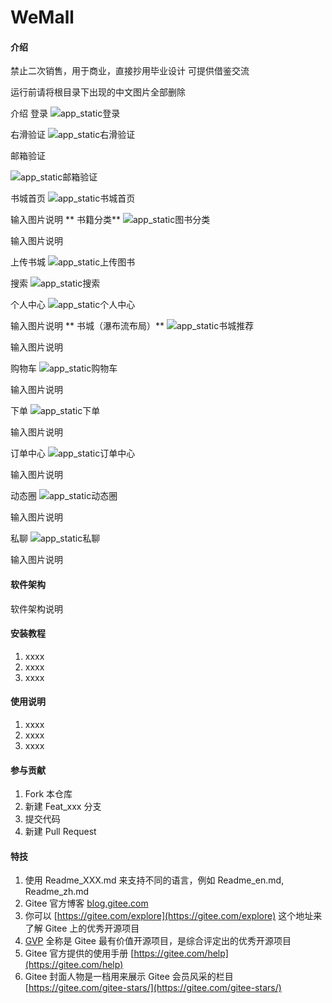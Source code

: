 # WeMall

#### 介绍
禁止二次销售，用于商业，直接抄用毕业设计
可提供借鉴交流

运行前请将根目录下出现的中文图片全部删除

介绍
登录
![app_static登录](https://user-images.githubusercontent.com/58656693/233820665-70655256-92b1-4f95-a33e-f79dd296e65c.png)

右滑验证
![app_static右滑验证](https://user-images.githubusercontent.com/58656693/233820671-d74dfbc1-db09-4f11-99cc-39e11a2137f5.png)


邮箱验证

![app_static邮箱验证](https://user-images.githubusercontent.com/58656693/233820677-c97ebe92-d8a7-4150-80ce-30e8da5dd52c.png)


书城首页
![app_static书城首页](https://user-images.githubusercontent.com/58656693/233820682-ebcb52e6-9c66-4747-930c-e2141f82d615.png)

输入图片说明 ** 书籍分类**
![app_static图书分类](https://user-images.githubusercontent.com/58656693/233820685-f78e5695-0b56-43fb-8ba0-6b7ff32d3652.png)

输入图片说明

上传书城
![app_static上传图书](https://user-images.githubusercontent.com/58656693/233820690-78f1fce4-696f-49cb-b85a-2f885b3c6835.png)

搜索
![app_static搜索](https://user-images.githubusercontent.com/58656693/233820692-7a2fe8a1-e58a-43c6-9bc8-505cc9043fe6.png)

个人中心
![app_static个人中心](https://user-images.githubusercontent.com/58656693/233820694-ca31bfa0-a999-470a-9d30-bb330cad6b45.png)

输入图片说明 ** 书城（瀑布流布局）**
![app_static书城推荐](https://user-images.githubusercontent.com/58656693/233820698-fa5098f6-7718-4382-b400-bb848467cdf3.png)

输入图片说明

购物车
![app_static购物车](https://user-images.githubusercontent.com/58656693/233820702-b36a6508-546d-4ef3-b97f-bc2cc3889b1e.png)

输入图片说明

下单
![app_static下单](https://user-images.githubusercontent.com/58656693/233820706-fca7a5af-e990-49e5-a628-583f00f79c17.png)

输入图片说明

订单中心
![app_static订单中心](https://user-images.githubusercontent.com/58656693/233820707-4eaf6384-717f-4ed0-8989-76c3b9aebe3f.png)

输入图片说明

动态圈
![app_static动态圈](https://user-images.githubusercontent.com/58656693/233820710-0616bfb3-8306-4afd-b9e3-aaad4d94b15d.png)

输入图片说明

私聊
![app_static私聊](https://user-images.githubusercontent.com/58656693/233820714-6caf1f23-7f48-4198-b231-878753db63b7.png)

输入图片说明

#### 软件架构
软件架构说明


#### 安装教程

1.  xxxx
2.  xxxx
3.  xxxx

#### 使用说明

1.  xxxx
2.  xxxx
3.  xxxx

#### 参与贡献

1.  Fork 本仓库
2.  新建 Feat_xxx 分支
3.  提交代码
4.  新建 Pull Request


#### 特技

1.  使用 Readme\_XXX.md 来支持不同的语言，例如 Readme\_en.md, Readme\_zh.md
2.  Gitee 官方博客 [blog.gitee.com](https://blog.gitee.com)
3.  你可以 [https://gitee.com/explore](https://gitee.com/explore) 这个地址来了解 Gitee 上的优秀开源项目
4.  [GVP](https://gitee.com/gvp) 全称是 Gitee 最有价值开源项目，是综合评定出的优秀开源项目
5.  Gitee 官方提供的使用手册 [https://gitee.com/help](https://gitee.com/help)
6.  Gitee 封面人物是一档用来展示 Gitee 会员风采的栏目 [https://gitee.com/gitee-stars/](https://gitee.com/gitee-stars/)
